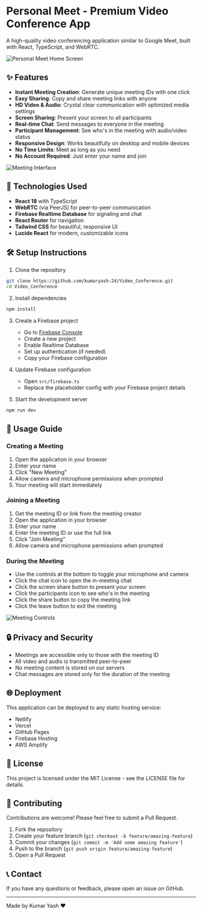 # Personal Meet - Premium Video Conference App
  
A high-quality video conferencing application similar to Google Meet, built with React, TypeScript, and WebRTC.

![Personal Meet Home Screen](https://images.unsplash.com/photo-1587825140708-dfaf72ae4b04?ixlib=rb-1.2.1&auto=format&fit=crop&w=1350&q=80)

## ✨ Features

- **Instant Meeting Creation**: Generate unique meeting IDs with one click
- **Easy Sharing**: Copy and share meeting links with anyone
- **HD Video & Audio**: Crystal clear communication with optimized media settings
- **Screen Sharing**: Present your screen to all participants
- **Real-time Chat**: Send messages to everyone in the meeting
- **Participant Management**: See who's in the meeting with audio/video status
- **Responsive Design**: Works beautifully on desktop and mobile devices
- **No Time Limits**: Meet as long as you need
- **No Account Required**: Just enter your name and join

![Meeting Interface](https://images.unsplash.com/photo-1609921212029-bb5a28e60960?ixlib=rb-1.2.1&auto=format&fit=crop&w=1350&q=80)

## 🚀 Technologies Used

- **React 18** with TypeScript
- **WebRTC** (via PeerJS) for peer-to-peer communication
- **Firebase Realtime Database** for signaling and chat
- **React Router** for navigation
- **Tailwind CSS** for beautiful, responsive UI
- **Lucide React** for modern, customizable icons

## 🛠️ Setup Instructions

1. Clone the repository
```bash
git clone https://github.com/kumaryash-24/Video_Conference.git
cd Video_Conference
```

2. Install dependencies
```bash
npm install
```

3. Create a Firebase project
   - Go to [Firebase Console](https://console.firebase.google.com/)
   - Create a new project
   - Enable Realtime Database
   - Set up authentication (if needed)
   - Copy your Firebase configuration

4. Update Firebase configuration
   - Open `src/firebase.ts`
   - Replace the placeholder config with your Firebase project details

5. Start the development server
```bash
npm run dev
```

## 📱 Usage Guide

### Creating a Meeting

1. Open the application in your browser
2. Enter your name
3. Click "New Meeting"
4. Allow camera and microphone permissions when prompted
5. Your meeting will start immediately

### Joining a Meeting

1. Get the meeting ID or link from the meeting creator
2. Open the application in your browser
3. Enter your name
4. Enter the meeting ID or use the full link
5. Click "Join Meeting"
6. Allow camera and microphone permissions when prompted

### During the Meeting

- Use the controls at the bottom to toggle your microphone and camera
- Click the chat icon to open the in-meeting chat
- Click the screen share button to present your screen
- Click the participants icon to see who's in the meeting
- Click the share button to copy the meeting link
- Click the leave button to exit the meeting

![Meeting Controls](https://images.unsplash.com/photo-1611095973763-414019e72400?ixlib=rb-1.2.1&auto=format&fit=crop&w=1350&q=80)

## 🔒 Privacy and Security

- Meetings are accessible only to those with the meeting ID
- All video and audio is transmitted peer-to-peer
- No meeting content is stored on our servers
- Chat messages are stored only for the duration of the meeting

## 🌐 Deployment

This application can be deployed to any static hosting service:

- Netlify
- Vercel
- GitHub Pages
- Firebase Hosting
- AWS Amplify

## 📝 License

This project is licensed under the MIT License - see the LICENSE file for details.

## 🤝 Contributing

Contributions are welcome! Please feel free to submit a Pull Request.

1. Fork the repository
2. Create your feature branch (`git checkout -b feature/amazing-feature`)
3. Commit your changes (`git commit -m 'Add some amazing feature'`)
4. Push to the branch (`git push origin feature/amazing-feature`)
5. Open a Pull Request

## 📞 Contact

If you have any questions or feedback, please open an issue on GitHub.

---

Made by Kumar Yash ❤️
